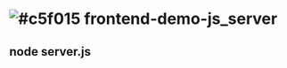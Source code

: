 # ![#c5f015](https://placehold.it/15/c5f015/000000?text='') frontend-demo-js_server

## node server.js